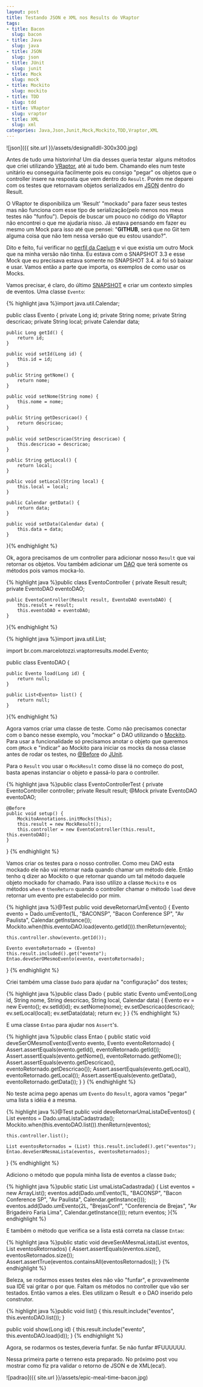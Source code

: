 ```yaml
---
layout: post
title: Testando JSON e XML nos Results do VRaptor
tags:
- title: Bacon
  slug: bacon
- title: Java
  slug: java
- title: JSON
  slug: json
- title: JUnit
  slug: junit
- title: Mock
  slug: mock
- title: Mockito
  slug: mockito
- title: TDD
  slug: tdd
- title: VRaptor
  slug: vraptor
- title: XML
  slug: xml
categories: Java,Json,Junit,Mock,Mockito,TDD,Vraptor,XML
---
```


![json]({{ site.url }}/assets/designalldll-300x300.jpg)

Antes de tudo uma historinha! Um dia desses queria testar  alguns métodos que criei utilizando <a href="http://vraptor.caelum.com.br/" target="_blank">VRaptor</a>, até ai tudo bem. Chamando eles num teste unitário eu conseguiria facilmente pois eu consigo "pegar" os objetos que o controller insere na resposta que vem dentro do `Result`. Porém me deparei com os testes que retornavam objetos serializados em <a href="http://www.json.org/" target="_blank">JSON</a> dentro do Result.

O VRaptor te disponibiliza um 'Result' "mockado" para fazer seus testes mas não funciona com esse tipo de serialização(pelo menos nos meus testes não "funfou"). Depois de buscar um pouco no código do VRaptor não encontrei o que me ajudaria nisso. Já estava pensando em fazer eu mesmo um Mock para isso até que pensei: "**GITHUB**, será que no Git tem alguma coisa que não tem nessa versão que eu estou usando?".

Dito e feito, fui verificar no <a href="https://github.com/caelum/vraptor" target="_blank">perfil da Caelum</a> e vi que existia um outro Mock que na minha versão não tinha. Eu estava com o SNAPSHOT 3.3 e esse Mock que eu precisava estava somente no SNAPSHOT 3.4. ai foi só baixar e usar. Vamos então a parte que importa, os exemplos de como usar os Mocks.

Vamos precisar, é claro, do último <a href="https://oss.sonatype.org/content/repositories/snapshots/br/com/caelum/vraptor/" target="_blank">SNAPSHOT</a> e criar um contexto simples de eventos. Uma classe `Evento`:

{% highlight java %}import java.util.Calendar;

public class Evento {
	private Long id;
	private String nome;
	private String descricao;
	private String local;
	private Calendar data;

	public Long getId() {
		return id;
	}

	public void setId(Long id) {
		this.id = id;
	}

	public String getNome() {
		return nome;
	}

	public void setNome(String nome) {
		this.nome = nome;
	}

	public String getDescricao() {
		return descricao;
	}

	public void setDescricao(String descricao) {
		this.descricao = descricao;
	}

	public String getLocal() {
		return local;
	}

	public void setLocal(String local) {
		this.local = local;
	}

	public Calendar getData() {
		return data;
	}

	public void setData(Calendar data) {
		this.data = data;
	}
}{% endhighlight %}

Ok, agora precisamos de um controller para adicionar nosso `Result` que vai retornar os objetos. Vou também adicionar um <a href="http://java.sun.com/blueprints/corej2eepatterns/Patterns/DataAccessObject.html" target="_blank">DAO</a> que terá somente os métodos pois vamos mocka-lo.

{% highlight java %}public class EventoController {
	private Result result;
	private EventoDAO eventoDAO;

	public EventoController(Result result, EventoDAO eventoDAO) {
		this.result = result;
		this.eventoDAO = eventoDAO;
	}
}{% endhighlight %}

{% highlight java %}import java.util.List;

import br.com.marcelotozzi.vraptorresults.model.Evento;

public class EventoDAO {

	public Evento load(Long id) {
		return null;
	}

	public List<Evento> list() {
		return null;
	}
}{% endhighlight %}

Agora vamos criar uma classe de teste. Como não precisamos conectar com o banco nesse exemplo, vou "mockar" o DAO utilizando o <a href="http://mockito.org/" target="_blank">Mockito</a>. Para usar a funcionalidade só precisamos anotar o objeto que queremos com `@Mock` e "indicar" ao Mockito para iniciar os mocks da nossa classe antes de rodar os testes, no <a href="http://junit.sourceforge.net/doc/cookbook/cookbook.htm" target="_blank">@Before</a> do <a href="http://www.junit.org/" target="_blank">JUnit</a>.

Para o `Result` vou usar o `MockResult` como disse lá no começo do post, basta apenas instanciar o objeto e passá-lo para o controller.

{% highlight java %}public class EventoControllerTest {
	private EventoController controller;
	private Result result;
	@Mock
	private EventoDAO eventoDAO;

	@Before
	public void setup() {
		MockitoAnnotations.initMocks(this);
		this.result = new MockResult();
		this.controller = new EventoController(this.result, this.eventoDAO);
	}
}
{% endhighlight %}

Vamos criar os testes para o nosso controller. Como meu DAO esta mockado ele não vai retornar nada quando chamar um método dele. Então tenho q dizer ao Mockito o que retornar quando um tal método daquele objeto mockado for chamado. Para isso utilizo a classe `Mockito` e os métodos `when` e `thenReturn` quando o controller chamar o método `load` deve retornar um evento pre estabelecido por mim.

{% highlight java %}@Test
public void deveRetornarUmEvento() {
	Evento evento = Dado.umEvento(1L, "BACONSP", "Bacon Conference SP",
				"Av Paulista", Calendar.getInstance());
	Mockito.when(this.eventoDAO.load(evento.getId())).thenReturn(evento);

	this.controller.show(evento.getId());

	Evento eventoRetornado = (Evento) this.result.included().get("evento");
	Entao.deveSerOMesmoEvento(evento, eventoRetornado);
}
{% endhighlight %}

Criei também uma classe `Dado` para ajudar na "configuração" dos testes;

{% highlight java %}public class Dado {
	public static Evento umEvento(Long id, String nome, String descricao,
			String local, Calendar data) {
		Evento ev = new Evento();
		ev.setId(id);
		ev.setNome(nome);
		ev.setDescricao(descricao);
		ev.setLocal(local);
		ev.setData(data);
		return ev;
	}
}
{% endhighlight %}

E uma classe `Entao` para ajudar nos `Assert`'s.

{% highlight java %}public class Entao {
	public static void deveSerOMesmoEvento(Evento evento, Evento eventoRetornado) {
		Assert.assertEquals(evento.getId(), eventoRetornado.getId());
		Assert.assertEquals(evento.getNome(), eventoRetornado.getNome());
		Assert.assertEquals(evento.getDescricao(), eventoRetornado.getDescricao());
		Assert.assertEquals(evento.getLocal(), eventoRetornado.getLocal());
		Assert.assertEquals(evento.getData(), eventoRetornado.getData());
	}
}
{% endhighlight %}

No teste acima pego apenas um `Evento` do `Result`, agora vamos "pegar" uma lista s idéia é a mesma.

{% highlight java %}@Test
public void deveRetornarUmaListaDeEventos() {
	List eventos = Dado.umaListaCadastrada();
	Mockito.when(this.eventoDAO.list()).thenReturn(eventos);

	this.controller.list();

	List eventosRetornados = (List) this.result.included().get("eventos");
	Entao.deveSerAMesmaLista(eventos, eventosRetornados);
}
{% endhighlight %}

Adiciono o método que popula minha lista de eventos a classe `Dado`;

{% highlight java %}public static List<Evento> umaListaCadastrada() {
	List<Evento> eventos = new ArrayList<Evento>();
	eventos.add(Dado.umEvento(1L, "BACONSP", "Bacon Conference SP", "Av Paulista", 
		Calendar.getInstance()));
	eventos.add(Dado.umEvento(2L, "BrejasConf", "Conferencia de Brejas", 
		"Av Brigadeiro Faria Lima", Calendar.getInstance()));
	return eventos;
}{% endhighlight %}

E também o método que verifica se a lista está correta na classe `Entao`:

{% highlight java %}public static void deveSerAMesmaLista(List<Evento> eventos, 
	List<Evento> eventosRetornados) {
	Assert.assertEquals(eventos.size(), eventosRetornados.size());
	Assert.assertTrue(eventos.containsAll(eventosRetornados));
}
{% endhighlight %}

Beleza, se rodarmos esses testes eles não vão "funfar", e provavelmente sua IDE vai gritar o por que. Faltam os métodos no controller que vão ser testados. Então vamos a eles. Eles utilizam o Result  e o DAO inserido pelo construtor.

{% highlight java %}public void list() {
	this.result.include("eventos", this.eventoDAO.list());
}

public void show(Long id) {
	this.result.include("evento", this.eventoDAO.load(id));
}
{% endhighlight %}

Agora, se rodarmos os testes,deveria funfar. Se não funfar #FUUUUUU.

Nessa primeira parte o terreno esta preparado. No próximo post vou mostrar como fiz pra validar o retorno de JSON e de XML(eca!).

![padrao]({{ site.url }}/assets/epic-meal-time-bacon.jpg)

